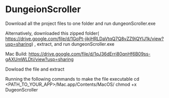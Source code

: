 # DungeionScroller

Download all the project files to one folder and run dungeonScroller.exe

Alternatively, downloaded this zipped folder( https://drive.google.com/file/d/1GoPt-jikjHRLDaVtqQ7Q8vZZ9iQYIJ1k/view?usp=sharing) , extract, and run dungeonScroller.exe


Mac Build:
https://drive.google.com/file/d/1qJ36dErri80qnHf6B09ss-gAXUmWLDtj/view?usp=sharing

Dowload the file and extract

Running the following commands to make the file executable
cd <PATH_TO_YOUR_APP>/Mac.app/Contents/MacOS/
chmod +x DugeonScroller
